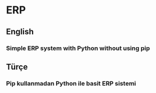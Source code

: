 # ERP
<h2> English </h2>
<h3>Simple ERP system with Python without using pip</h3>  
<h2>Türçe</h2>
<h3>Pip kullanmadan Python ile basit ERP sistemi</h3>

